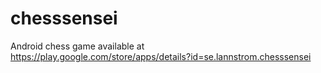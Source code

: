 chesssensei
===========
Android chess game available at https://play.google.com/store/apps/details?id=se.lannstrom.chesssensei
